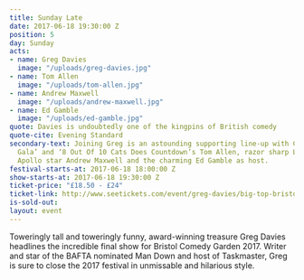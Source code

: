 ```yaml
---
title: Sunday Late
date: 2017-06-18 19:30:00 Z
position: 5
day: Sunday
acts:
- name: Greg Davies
  image: "/uploads/greg-davies.jpg"
- name: Tom Allen
  image: "/uploads/tom-allen.jpg"
- name: Andrew Maxwell
  image: "/uploads/andrew-maxwell.jpg"
- name: Ed Gamble
  image: "/uploads/ed-gamble.jpg"
quote: Davies is undoubtedly one of the kingpins of British comedy
quote-cite: Evening Standard
secondary-text: Joining Greg is an astounding supporting line-up with C4’s ‘Comedy
  Gala’ and ‘8 Out Of 10 Cats Does Countdown’s Tom Allen, razor sharp Live At The
  Apollo star Andrew Maxwell and the charming Ed Gamble as host.
festival-starts-at: 2017-06-18 18:00:00 Z
show-starts-at: 2017-06-18 19:30:00 Z
ticket-price: "£18.50 - £24"
ticket-link: http://www.seetickets.com/event/greg-davies/big-top-bristol-comedy-garden/1079404/
is-sold-out: 
layout: event
---
```


Toweringly tall and toweringly funny, award-winning treasure Greg Davies headlines the incredible final show for Bristol Comedy Garden 2017. Writer and star of the BAFTA nominated Man Down and host of Taskmaster, Greg is sure to close the 2017 festival in unmissable and hilarious style.